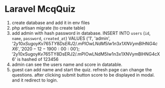 # Laravel McqQuiz

1) create database and add it in env files
2) php artisan migrate (to create table)
3) add admin with hash password in database.
	INSERT INTO `users` (`id`, `name`, `password`, `created_at`)
	VALUES ('1', 'admin', '$2y$10$xSugoyKv765TY8DsERJ2/.mPIOwLNdM5Iw1n3x1XNVymBlHNG4cX6', '2020-12-19 00:00:00');
	'$2y$10$xSugoyKv765TY8DsERJ2/.mPIOwLNdM5Iw1n3x1XNVymBlHNG4cX6' is hashed  of  123456
4) admin can see the users name and score in datatable.
5) guest can add name and start the quiz. refresh page can change the questions.
	after clicking submit button score to be displayed in modal.
	and it redirect to login.

